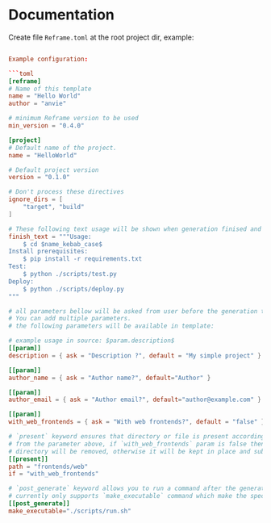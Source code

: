 Documentation
==========

Create file `Reframe.toml` at the root project dir, example:

```toml

Example configuration:

```toml
[reframe]
# Name of this template
name = "Hello World"
author = "anvie"

# minimum Reframe version to be used
min_version = "0.4.0"

[project]
# Default name of the project.
name = "HelloWorld"

# Default project version
version = "0.1.0"

# Don't process these directives
ignore_dirs = [
    "target", "build"
]

# These following text usage will be shown when generation finised and succeed.
finish_text = """Usage:
    $ cd $name_kebab_case$
Install prerequisites:
    $ pip install -r requirements.txt
Test:
    $ python ./scripts/test.py
Deploy:
    $ python ./scripts/deploy.py
"""

# all parameters bellow will be asked from user before the generation takes place.
# You can add multiple parameters.
# the following parameters will be available in template:

# example usage in source: $param.description$
[[param]]
description = { ask = "Description ?", default = "My simple project" }

[[param]]
author_name = { ask = "Author name?", default="Author" }

[[param]]
author_email = { ask = "Author email?", default="author@example.com" }

[[param]]
with_web_frontends = { ask = "With web frontends?", default = "false" }

# `present` keyword ensures that directory or file is present according to the condition
# from the parameter above, if `with_web_frontends` param is false then the `frontends/web`
# directory will be removed, otherwise it will be kept in place and subject to processing.
[[present]]
path = "frontends/web"
if = "with_web_frontends"

# `post_generate` keyword allows you to run a command after the generation is finished.
# currently only supports `make_executable` command which make the specific file executable.
[[post_generate]]
make_executable="./scripts/run.sh"
```
